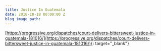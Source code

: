 ```yaml
---
title: Justice In Guatemala
date: 2018-10-18 00:00:00 Z
blog_image_path: 
---
```


[https://progressive.org/dispatches/court-delivers-bittersweet-justice-in-guatemala-181016/](https://progressive.org/dispatches/court-delivers-bittersweet-justice-in-guatemala-181016/){: target="_blank"}